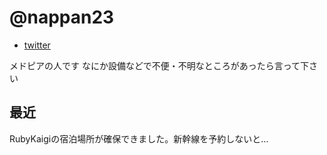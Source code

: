# @nappan23

- [twitter](https://twitter.com/nappan23)

メドピアの人です
なにか設備などで不便・不明なところがあったら言って下さい

## 最近

RubyKaigiの宿泊場所が確保できました。新幹線を予約しないと…
